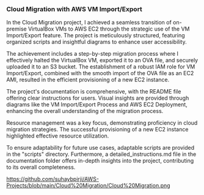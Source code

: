 ### Cloud Migration with AWS VM Import/Export

In the Cloud Migration project, I achieved a seamless transition of on-premise VirtualBox VMs to AWS EC2 through the strategic use of the VM Import/Export feature. The project is meticulously structured, featuring organized scripts and insightful diagrams to enhance user accessibility.

The achievement includes a step-by-step migration process where I effectively halted the VirtualBox VM, exported it to an OVA file, and securely uploaded it to an S3 bucket. The establishment of a robust IAM role for VM Import/Export, combined with the smooth import of the OVA file as an EC2 AMI, resulted in the efficient provisioning of a new EC2 instance.

The project's documentation is comprehensive, with the README file offering clear instructions for users. Visual insights are provided through diagrams like the VM Import/Export Process and AWS EC2 Deployment, enhancing the overall understanding of the migration process.

Resource management was a key focus, demonstrating proficiency in cloud migration strategies. The successful provisioning of a new EC2 instance highlighted effective resource utilization.

To ensure adaptability for future use cases, adaptable scripts are provided in the "scripts" directory. Furthermore, a detailed_instructions.md file in the documentation folder offers in-depth insights into the project, contributing to its overall completeness.

https://github.com/suhaybpirji/AWS-Projects/blob/main/Cloud%20Migration/Cloud%20Migration.png
